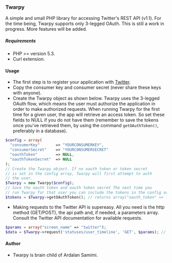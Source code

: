 ### Twarpy
A simple and small PHP library for accessing Twitter's REST API (v1.1). For the time being, Twarpy supports only 3-legged OAuth. This is still a work in progress. More features will be added.
##### Requirements
* PHP >= version 5.3.
* Curl extension.

#### Usage
* The first step is to register your application with [Twitter](https://apps.twitter.com).
* Copy the consumer key and consumer secret (never share these keys with anyone).
* Create the Twarpy object as shown below. Twarpy uses the 3-legged OAuth flow, which means the user must authorize the application in order to make authorized requests. When running Twarpy for the first time for a given user, the app will retrieve an access token. So set these fields to NULL if you do not have them (remember to save the tokens once you've retrieved them, by using the command ``getOAuthToken()``, preferably in a database).
```php
$config = array(
  "consumerKey"       => "YOURCONSUMERKEY",
  "consumerSecret"    => "YOURCONSUMERSECRET"
  "oauthToken"        => NULL,
  "oauthTokenSecret"  => NULL
);
// Create the Twarpy object. If no oauth token or token secret
// is set in the config array, Twarpy will first attempt to auth
// the user.
$Twarpy = new Twarpy($config);
// Save the oauth token and oauth token secret The next time you 
// run Twarpy for that user you can include the tokens in the config array.
$tokens = $Twarpy->getOAuthToken(); // returns array("oauth_token" => ???, "oauth_token_secret" => ???)
```
* Making requests to the Twitter API is supereasy. All you need is the http method (GET/POST), the api path and, if needed, a parameters array. Consult the Twitter API documentation for available requests.
```php
$params = array("screen_name" => "twitter");
$data = $Twarpy->request('statuses/user_timeline', 'GET', $params); // Returns an array or string upon error
```
#### Author
* Twarpy is brain child of Ardalan Samimi.
